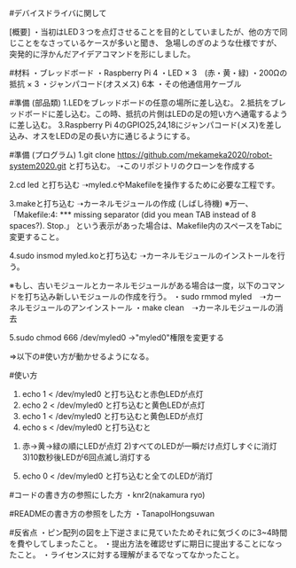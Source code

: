 #デバイスドライバに関して

[概要]
・当初はLED３つを点灯させることを目的としていましたが、他の方で同じことをなさっているケースが多いと聞き、
急場しのぎのような仕様ですが、突発的に浮かんだアイデアコマンドを形にしました。


#材料
・ブレッドボード
・Raspberry Pi 4
・LED × 3　(赤・黄・緑)
・200Ωの抵抗 × 3
・ジャンパコード(オスメス) 6本
・その他通信用ケーブル

#準備 (部品類)
1.LEDをブレッドボードの任意の場所に差し込む。
2.抵抗をブレッドボードに差し込む。この時、抵抗の片側はLEDの足の短い方へ通電するように差し込む。
3.Raspberry Pi 4のGPIO25,24,18にジャンパコード(メス)を差し込み、オスをLEDの足の長い方に通じるようにする。

#準備 (プログラム)
1.git clone https://github.com/mekameka2020/robot-system2020.git と打ち込む。
➝このリポジトリのクローンを作成する

2.cd led と打ち込む
➝myled.cやMakefileを操作するために必要な工程です。

3.makeと打ち込む
➝カーネルモジュールの作成
(しばし待機)
※万一、
「Makefile:4: *** missing separator (did you mean TAB instead of 8 spaces?).  Stop.」
という表示があった場合は、Makefile内のスペースをTabに変更すること。

4.sudo insmod myled.koと打ち込む
➝カーネルモジュールのインストールを行う。

※もし、古いモジュールとカーネルモジュールがある場合は一度，以下のコマンドを打ち込み新しいモジュールの作成を行う。
・sudo rmmod myled　➝カーネルモジュールのアンインストール
・make clean　➝カーネルモジュールの消去

5.sudo chmod 666 /dev/myled0
→"myled0"権限を変更する

⇒以下の#使い方が動かせるようになる。


#使い方
1. echo 1 < /dev/myled0 と打ち込むと赤色LEDが点灯
2. echo 2 < /dev/myled0 と打ち込むと黄色LEDが点灯
3. echo 1 < /dev/myled0 と打ち込むと黄色LEDが点灯
4. echo s < /dev/myled0 と打ち込むと
  1) 赤→黄→緑の順にLEDが点灯
  2)すべてのLEDが一瞬だけ点灯しすぐに消灯
  3)10数秒後LEDが6回点滅し消灯する
5. echo 0 < /dev/myled0 と打ち込むと全てのLEDが消灯

#コードの書き方の参照にした方
・knr2(nakamura ryo)

#READMEの書き方の参照をした方
・TanapolHongsuwan

#反省点
・ピン配列の図を上下逆さまに見ていたためそれに気づくのに3~4時間を費やしてしまったこと。
・提出方法を確認せずに期日に提出することになったこと。
・ライセンスに対する理解がまるでなってなかったこと。
